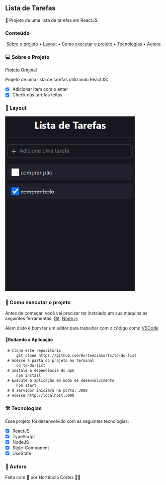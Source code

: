 ## Lista de Tarefas

🌱 Projeto de uma lista de tarefas em ReactJS

### Conteúdo

<p align="center">  
	<a href="#sobre-projeto">Sobre o projeto</a> •
	<a href="#layout">Layout</a> • 
	<a href="#executar-projeto">Como executar o projeto</a> • 
	<a href="#tecnologias">Tecnologias</a> • 
	<a href="#autora">Autora</a>  
</p>

### 💻 Sobre o Projeto<a id="sobre-projeto"></a>

[Projeto Original](https://www.youtube.com/watch?v=95sAtAareR8&ab_channel=BoniekyLacerda)

Projeto de uma lista de tarefas utilizando ReactJS:

 - [x] Adicionar item com o enter
 - [x] Check nas tarefas feitas

### 🎨  Layout <a id="layout"></a>

![enter image description here](https://github.com/HortenciaCorts/to-do-list/blob/main/src/images/to-do-list.png?raw=true)

### 🚀  Como executar o projeto <a id="executar-projeto"></a>

Antes de começar, você vai precisar ter instalado em sua máquina as seguintes ferramentas:  [Git](https://git-scm.com/),  [Node.js](https://nodejs.org/pt-br/)

Além disto é bom ter um editor para trabalhar com o código como  [VSCode](https://code.visualstudio.com/)

#### 🎲Rodando a Aplicação

     # Clone este repositório
	     git clone https://github.com/HortenciaCorts/to-do-list
     # Acesse a pasta do projeto no terminal
	     cd to-do-list
     # Instale a dependência do npm
	     npm install
     # Execute a aplicação em modo de desenvolvimento
	     npm start 
     # O servidor iniciará na porta: 3000
     # Acesse http://localhost:3000
    
### 🛠 Tecnologias <a id="tecnologias"></a>

Esse projeto foi desenvolvido com as seguintes tecnologias:
- [x] ReactJS
- [x] TypeScript
- [x] NodeJS
- [x] Style-Component
- [x] UseState

### 👧 Autora <a id="autora"></a>

Feito com 💖 por Hortência Côrtes 👩‍💻 